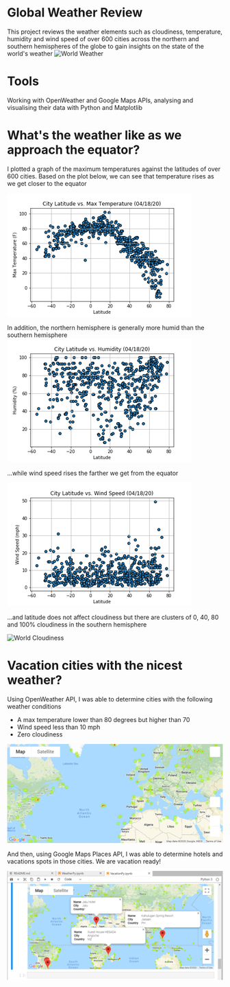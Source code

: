 # Global Weather Review
This project reviews the weather elements such as cloudiness, temperature, humidity and wind speed of over 600 cities across the northern and southern hemispheres of the globe to gain insights on the state of the world's weather
![World Weather](https://media.sciencephoto.com/image/c0053522/800wm/C0053522-World_weather,_satellite_image.jpg "World Weather")

# Tools
Working with OpenWeather and Google Maps APIs, analysing and visualising their data with Python and Matplotlib

# What's the weather like as we approach the equator?
I plotted a graph of the maximum temperatures against the latitudes of over 600 cities.
Based on the plot below, we can see that temperature rises as we get closer to the equator

![World Temperatures](Images/CityLatMaxTemp.png)

In addition, the northern hemisphere is generally more humid than the southern hemisphere
![World Humidity](Images/CityLatHumidity.png)

...while wind speed rises the farther we get from the equator

![World Wind Speed](Images/CityLatWindSpeed.png)


...and latitude does not affect cloudiness but there are clusters of 0, 40, 80 and 100% cloudiness in the southern hemisphere

![World Cloudiness](Images/CityCloudiness.png)

# Vacation cities with the nicest weather?
Using OpenWeather API, I was able to determine cities with the following weather conditions
* A max temperature lower than 80 degrees but higher than 70
* Wind speed less than 10 mph
* Zero cloudiness

![Best Weather Cities](Images/HeatLayerMap.png)

And then, using Google Maps Places API, I was able to determine hotels and vacations spots in those cities. We are vacation ready!

![Best Weather Hotels](Images/HotelMap.png)
